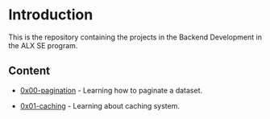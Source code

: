 # Introduction
This is the repository containing the projects in the Backend Development in the ALX SE program.

## Content
* [0x00-pagination](./0x00-pagination/) - Learning how to paginate a dataset.

* [0x01-caching](./0x01-caching/) - Learning about  caching system.
